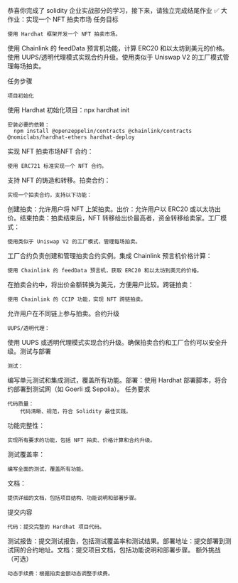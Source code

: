 恭喜你完成了 solidity 企业实战部分的学习，接下来，请独立完成结尾作业
✅  大作业：实现一个 NFT 拍卖市场
任务目标

    使用 Hardhat 框架开发一个 NFT 拍卖市场。

使用 Chainlink 的 feedData 预言机功能，计算 ERC20 和以太坊到美元的价格。使用 UUPS/透明代理模式实现合约升级。使用类似于 Uniswap V2 的工厂模式管理每场拍卖。

任务步骤

    项目初始化

使用 Hardhat 初始化项目：npx hardhat init

    安装必要的依赖：
      npm install @openzeppelin/contracts @chainlink/contracts @nomiclabs/hardhat-ethers hardhat-deploy

实现 NFT 拍卖市场NFT 合约：

    使用 ERC721 标准实现一个 NFT 合约。

支持 NFT 的铸造和转移。拍卖合约：

    实现一个拍卖合约，支持以下功能：

创建拍卖：允许用户将 NFT 上架拍卖。出价：允许用户以 ERC20 或以太坊出价。结束拍卖：拍卖结束后，NFT 转移给出价最高者，资金转移给卖家。工厂模式：

    使用类似于 Uniswap V2 的工厂模式，管理每场拍卖。

工厂合约负责创建和管理拍卖合约实例。集成 Chainlink 预言机价格计算：

    使用 Chainlink 的 feedData 预言机，获取 ERC20 和以太坊到美元的价格。

在拍卖合约中，将出价金额转换为美元，方便用户比较。跨链拍卖：

    使用 Chainlink 的 CCIP 功能，实现 NFT 跨链拍卖。

允许用户在不同链上参与拍卖。合约升级

    UUPS/透明代理：

使用 UUPS 或透明代理模式实现合约升级。确保拍卖合约和工厂合约可以安全升级。测试与部署

    测试：

编写单元测试和集成测试，覆盖所有功能。部署：使用 Hardhat 部署脚本，将合约部署到测试网（如 Goerli 或 Sepolia）。
任务要求

    代码质量：
        代码清晰、规范，符合 Solidity 最佳实践。

功能完整性：

    实现所有要求的功能，包括 NFT 拍卖、价格计算和合约升级。

测试覆盖率：

    编写全面的测试，覆盖所有功能。

文档：

    提供详细的文档，包括项目结构、功能说明和部署步骤。


提交内容

    代码：提交完整的 Hardhat 项目代码。

测试报告：提交测试报告，包括测试覆盖率和测试结果。部署地址：提交部署到测试网的合约地址。文档：提交项目文档，包括功能说明和部署步骤。
额外挑战（可选）

    动态手续费：根据拍卖金额动态调整手续费。